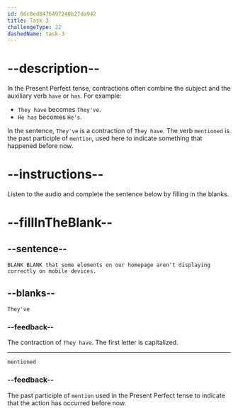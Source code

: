 ```yaml
---
id: 66c8ed8476497240b27da942
title: Task 3
challengeType: 22
dashedName: task-3
---
```


<!-- (Audio) James: They've mentioned that some elements on our homepage aren't displaying correctly on mobile devices. -->

# --description--

In the Present Perfect tense, contractions often combine the subject and the auxiliary verb `have` or `has`. For example:

- `They have` becomes `They've`.
- `He has` becomes `He's`.

In the sentence, `They've` is a contraction of `They have`. The verb `mentioned` is the past participle of `mention`, used here to indicate something that happened before now.

# --instructions--

Listen to the audio and complete the sentence below by filling in the blanks.

# --fillInTheBlank--

## --sentence--

`BLANK BLANK that some elements on our homepage aren't displaying correctly on mobile devices.`

## --blanks--

`They've`

### --feedback--

The contraction of `They have`. The first letter is capitalized.

---

`mentioned`

### --feedback--

The past participle of `mention` used in the Present Perfect tense to indicate that the action has occurred before now.
